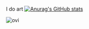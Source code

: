 I do art
[![Anurag's GitHub stats](https://github-readme-stats.vercel.app/api?username=ainzsoup&count_private=true&&theme=tokyonight)](https://github.com/anuraghazra/github-readme-stats)

<img src="https://github-readme-stats.vercel.app/api/top-langs?username=ainzsoup&show_icons=true&locale=en&layout=compact&theme=tokyonight" alt="ovi" />
